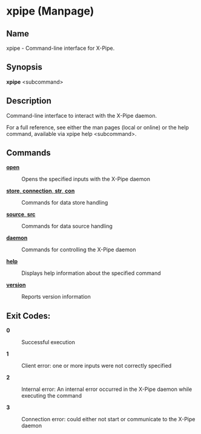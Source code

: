 # xpipe (Manpage)

<h2 id="_name">Name</h2>
<div class="sectionbody">
<p>xpipe - Command-line interface for X-Pipe.</p>
</div>
<div class="sect1">
<h2 id="_synopsis">Synopsis</h2>
<div class="sectionbody">
<div class="paragraph">
<p><strong>xpipe</strong> &lt;subcommand&gt;</p>
</div>
</div>
</div>
<div class="sect1">
<h2 id="_description">Description</h2>
<div class="sectionbody">
<div class="paragraph">
<p>Command-line interface to interact with the X-Pipe daemon.</p>
</div>
<div class="paragraph">
<p>For a full reference, see either the man pages (local or online) or the help command, available via xpipe help &lt;subcommand&gt;.</p>
</div>
</div>
</div>
<div class="sect1">
<h2 id="_commands">Commands</h2>
<div class="sectionbody">
<div class="dlist">
<dl>
<dt class="hdlist1"><a href="xpipe-open.html"><strong>open</strong></a></dt>
<dd>
<p>Opens the specified inputs with the X-Pipe daemon</p>
</dd>
<dt class="hdlist1"><a href="xpipe-store.html"><strong>store</strong>, <strong>connection</strong>, <strong>str</strong>, <strong>con</strong></a></dt>
<dd>
<p>Commands for data store handling</p>
</dd>
<dt class="hdlist1"><a href="xpipe-source.html"><strong>source</strong>, <strong>src</strong></a></dt>
<dd>
<p>Commands for data source handling</p>
</dd>
<dt class="hdlist1"><a href="xpipe-daemon.html"><strong>daemon</strong></a></dt>
<dd>
<p>Commands for controlling the X-Pipe daemon</p>
</dd>
<dt class="hdlist1"><a href="xpipe-help.html"><strong>help</strong></a></dt>
<dd>
<p>Displays help information about the specified command</p>
</dd>
<dt class="hdlist1"><a href="xpipe-version.html"><strong>version</strong></a></dt>
<dd>
<p>Reports version information</p>
</dd>
</dl>
</div>
</div>
</div>
<div class="sect1">
<h2 id="_exit_codes">Exit Codes:</h2>
<div class="sectionbody">
<div class="dlist">
<dl>
<dt class="hdlist1"><strong>0</strong></dt>
<dd>
<p>Successful execution</p>
</dd>
<dt class="hdlist1"><strong>1</strong></dt>
<dd>
<p>Client error: one or more inputs were not correctly specified</p>
</dd>
<dt class="hdlist1"><strong>2</strong></dt>
<dd>
<p>Internal error: An internal error occurred in the X-Pipe daemon while executing the command</p>
</dd>
<dt class="hdlist1"><strong>3</strong></dt>
<dd>
<p>Connection error: could either not start or communicate to the X-Pipe daemon</p>
</dd>
</dl>
</div>
</div>
</div>
